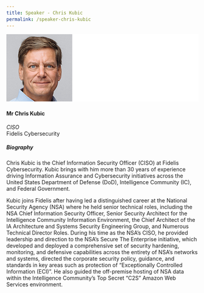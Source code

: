 ```yaml
---
title: Speaker - Chris Kubic
permalink: /speaker-chris-kubic
---
```

![Chris Kubic](/images/speakers/Chris-Kubic.jpg)

#### **Mr Chris Kubic**

*CISO*  
Fidelis Cybersecurity

##### **Biography**

Chris Kubic is the Chief Information Security Officer (CISO) at Fidelis Cybersecurity. Kubic brings with him more than 30 years of experience driving Information Assurance and Cybersecurity initiatives across the United States Department of Defense (DoD), Intelligence Community (IC), and Federal Government.

Kubic joins Fidelis after having led a distinguished career at the National Security Agency (NSA) where he held senior technical roles, including the NSA Chief Information Security Officer, Senior Security Architect for the Intelligence Community Information Environment, the Chief Architect of the IA Architecture and Systems Security Engineering Group, and Numerous Technical Director Roles. During his time as the NSA’s CISO, he provided leadership and direction to the NSA’s Secure The Enterprise initiative, which developed and deployed a comprehensive set of security hardening, monitoring, and defensive capabilities across the entirety of NSA’s networks and systems, directed the corporate security policy, guidance, and standards in key areas such as protection of “Exceptionally Controlled Information (ECI)”. He also guided the off-premise hosting of NSA data within the Intelligence Community’s Top Secret “C2S” Amazon Web Services environment.